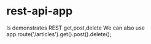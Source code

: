 # rest-api-app
Is demonstrates REST get,post,delete
We can also use app.route('/articles').get().post().delete();
